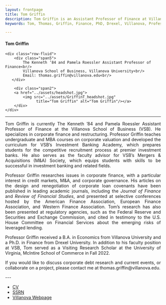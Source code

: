 ```yaml
---
layout: frontpage
title: Tom Griffin
description: Tom Griffin is an Assistant Professor of Finance at Villanova University
keywords: Tom, Thomas, Griffin, Finance, PhD, Drexel, Villanova, Professor

---
```

<div class="container">
<h4><a name="contact"></a>Tom Griffin</h4>

    <div class="row-fluid">
        <div class="span5">
            The Kenneth ’84 and Pamela Roessler Assistant Professor of Finance<br/>
            Villanova School of Business, Villanova University<br/>
            Email: thomas.griffin@villanova.edu<br/>
       </div>
       
        <div class="span2">
        <a href="../assets/headshot.jpg">
            <img src="../assets/GriffinT_headshot.jpg"
                  title="Tom Griffin" alt="Tom Griffin"/></a>
        </div>
    </div>
</div>

---
<div align="justify"> 
    
<p>Tom Griffin is currently The Kenneth ’84 and Pamela Roessler Assistant Professor of Finance at the Villanova School of Business (VSB). He specializes in corporate finance and restructuring. Professor Griffin teaches undergraduate and MBA courses on corporate valuation and developed the curriculum for VSB’s Investment Banking Academy, which prepares students for the competitive recruitment process at premier investment banks. He also serves as the faculty advisor for VSB’s Mergers & Acquisitions (M&A) Society, which equips students with skills to be successful in investment banking and related fields. </p>

<p>Professor Griffin researches issues in corporate finance, with a particular interest in credit markets, M&A, and corporate governance. His articles on the design and renegotiation of corporate loan covenants have been published in leading academic journals, including the <i>Journal of Finance</i> and <i>Review of Financial Studies</i>, and presented at selective conferences hosted by the American Finance Association, European Finance Association, and Western Finance Association. Tom’s research has also been presented at regulatory agencies, such as the Federal Reserve and Securities and Exchange Commission, and cited in testimony to the U.S. House Committee on Financial Services about the emerging risks of leveraged lending. </p>

<p>Professor Griffin received a B.A. in Economics from Villanova University and a Ph.D. in Finance from Drexel University. In addition to his faculty position at VSB, Tom served as a Visiting Research Scholar at the University of Virginia, McIntire School of Commerce in Fall 2022.</p>

<p>If you would like to discuss corporate debt research and current events, or collaborate on a project, please contact me at thomas.griffin@villanova.edu.</p>

</div>
---
<div class="navbar">
  <div class="navbar-inner">
      <ul class="nav">
          <li><a href="{{ BASE_PATH }}/assets/GriffinT_CV.pdf">CV</a></li>
          <li><a href="https://papers.ssrn.com/sol3/cf_dev/AbsByAuth.cfm?per_id=2172098">SSRN</a></li>
          <li><a href="https://www1.villanova.edu/university/business/faculty-and-research/faculty-by-department/biodetail.html?mail=thomas.griffin@villanova.edu&xsl=bio_long">Villanova Webpage</a></li>
      </ul>
  </div>
</div>
